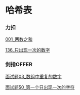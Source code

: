 # 哈希表

### 力扣

[001_两数之和](LeetCode/001_两数之和.py)

[136_只出现一次的数字](LeetCode/136_只出现一次的数字.py)


### 剑指OFFER


[面试题03_数组中重复的数字](JianZhiOffer/面试题03_数组中重复的数字.py)

[面试题50_第一个只出现一次的字符](JianZhiOffer/面试题50_第一个只出现一次的字符.py)
